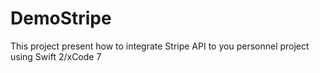 # DemoStripe
This project present how to integrate Stripe API to you personnel project using Swift 2/xCode 7
